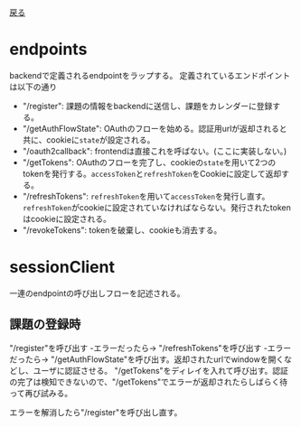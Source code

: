 [戻る](../README.md)

# endpoints

backendで定義されるendpointをラップする。
定義されているエンドポイントは以下の通り

- "/register": 課題の情報をbackendに送信し、課題をカレンダーに登録する。
- "/getAuthFlowState": OAuthのフローを始める。認証用urlが返却されると共に、cookieに`state`が設定される。
- "/oauth2callback": frontendは直接これを呼ばない。(ここに実装しない。)
- "/getTokens": OAuthのフローを完了し、cookieの`state`を用いて2つのtokenを発行する。`accessToken`と`refreshToken`をCookieに設定して返却する。
- "/refreshTokens": `refreshToken`を用いて`accessToken`を発行し直す。`refreshToken`がcookieに設定されていなければならない。発行されたtokenはcookieに設定される。
- "/revokeTokens": tokenを破棄し、cookieも消去する。

# sessionClient

一連のendpointの呼び出しフローを記述される。

## 課題の登録時

"/register"を呼び出す
-エラーだったら->
"/refreshTokens"を呼び出す
-エラーだったら->
"/getAuthFlowState"を呼び出す。返却されたurlでwindowを開くなどし、ユーザに認証させる。
"/getTokens"をディレイを入れて呼び出す。認証の完了は検知できないので、"/getTokens"でエラーが返却されたらしばらく待って再び試みる。

エラーを解消したら"/register"を呼び出し直す。
